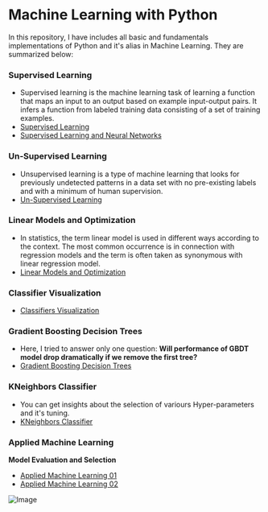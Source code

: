# **Machine Learning with Python**

In this repository, I have includes all basic and fundamentals implementations of Python and it's alias in Machine Learning. They are summarized below:

### **Supervised Learning**
- Supervised learning is the machine learning task of learning a function that maps an input to an output based on example input-output pairs. It infers a function from labeled training data consisting of a set of training examples.
- [Supervised Learning](https://github.com/ThinamXx/Machine-Learning-with-Python/blob/master/Supervised%20MachineLearning.ipynb)
- [Supervised Learning and Neural Networks](https://github.com/ThinamXx/Machine-Learning-with-Python/blob/master/SupervisedLearning%20and%20NeuralNets.ipynb)

### **Un-Supervised Learning**
- Unsupervised learning is a type of machine learning that looks for previously undetected patterns in a data set with no pre-existing labels and with a minimum of human supervision.
- [Un-Supervised Learning](https://github.com/ThinamXx/Machine-Learning-with-Python/blob/master/Unsupervised%20Learning.ipynb)

### **Linear Models and Optimization**
- In statistics, the term linear model is used in different ways according to the context. The most common occurrence is in connection with regression models and the term is often taken as synonymous with linear regression model.
- [Linear Models and Optimization](https://github.com/ThinamXx/Machine-Learning-with-Python/blob/master/Linear%20Models%20and%20Optimization/Linear%20Models%20and%20Optimization%2001.ipynb)

### **Classifier Visualization**
- [Classifiers Visualization](https://github.com/ThinamXx/Machine-Learning-with-Python/blob/master/ClassifierVisualization.ipynb)

### **Gradient Boosting Decision Trees**
- Here, I tried to answer only one question: **Will performance of GBDT model drop dramatically if we remove the first tree?**
- [Gradient Boosting Decision Trees](https://github.com/ThinamXx/Machine-Learning-with-Python/blob/master/Gradient%20Boosting%20Decision%20Tree.ipynb)

### **KNeighbors Classifier**
- You can get insights about the selection of variours Hyper-parameters and it's tuning.
- [KNeighbors Classifier](https://github.com/ThinamXx/Machine-Learning-with-Python/blob/master/KNeighborsClassifier.ipynb)

### **Applied Machine Learning**
**Model Evaluation and Selection**
- [Applied Machine Learning 01](https://github.com/ThinamXx/Machine-Learning-with-Python/blob/master/Model%20Evaluation%20%26%20Selection.ipynb)
- [Applied Machine Learning 02](https://github.com/ThinamXx/Machine-Learning-with-Python/blob/master/Model%20Evaluation%20and%20Selection%2001.ipynb)

![Image](https://res.cloudinary.com/dge89aqpc/image/upload/v1596286454/He_jm1ptf.png)
